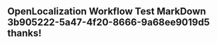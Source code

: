<properties
ms.topic="hero-topic"
ms.test1="hero-topic"
ms.test2="test"/>

## OpenLocalization Workflow Test MarkDown 3b905222-5a47-4f20-8666-9a68ee9019d5 thanks!
<!--HONumber=Mar16_HO4-->
